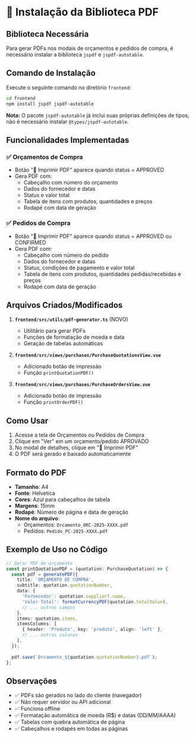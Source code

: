 # 📄 Instalação da Biblioteca PDF

## Biblioteca Necessária

Para gerar PDFs nos modais de orçamentos e pedidos de compra, é necessário instalar a biblioteca `jspdf` e `jspdf-autotable`.

## Comando de Instalação

Execute o seguinte comando no diretório `frontend`:

```bash
cd frontend
npm install jspdf jspdf-autotable
```

**Nota:** O pacote `jspdf-autotable` já inclui suas próprias definições de tipos, não é necessário instalar `@types/jspdf-autotable`.

## Funcionalidades Implementadas

### ✅ Orçamentos de Compra
- Botão "📄 Imprimir PDF" aparece quando status = APPROVED
- Gera PDF com:
  - Cabeçalho com número do orçamento
  - Dados do fornecedor e datas
  - Status e valor total
  - Tabela de itens com produtos, quantidades e preços
  - Rodapé com data de geração

### ✅ Pedidos de Compra
- Botão "📄 Imprimir PDF" aparece quando status = APPROVED ou CONFIRMED
- Gera PDF com:
  - Cabeçalho com número do pedido
  - Dados do fornecedor e datas
  - Status, condições de pagamento e valor total
  - Tabela de itens com produtos, quantidades pedidas/recebidas e preços
  - Rodapé com data de geração

## Arquivos Criados/Modificados

1. **`frontend/src/utils/pdf-generator.ts`** (NOVO)
   - Utilitário para gerar PDFs
   - Funções de formatação de moeda e data
   - Geração de tabelas automáticas

2. **`frontend/src/views/purchases/PurchaseQuotationsView.vue`**
   - Adicionado botão de impressão
   - Função `printQuotationPDF()`

3. **`frontend/src/views/purchases/PurchaseOrdersView.vue`**
   - Adicionado botão de impressão
   - Função `printOrderPDF()`

## Como Usar

1. Acesse a tela de Orçamentos ou Pedidos de Compra
2. Clique em "Ver" em um orçamento/pedido APROVADO
3. No modal de detalhes, clique em "📄 Imprimir PDF"
4. O PDF será gerado e baixado automaticamente

## Formato do PDF

- **Tamanho**: A4
- **Fonte**: Helvetica
- **Cores**: Azul para cabeçalhos de tabela
- **Margens**: 15mm
- **Rodapé**: Número de página e data de geração
- **Nome do arquivo**: 
  - Orçamentos: `Orcamento_ORC-2025-XXXX.pdf`
  - Pedidos: `Pedido_PC-2025-XXXX.pdf`

## Exemplo de Uso no Código

```typescript
// Gerar PDF de orçamento
const printQuotationPDF = (quotation: PurchaseQuotation) => {
  const pdf = generatePDF({
    title: 'ORÇAMENTO DE COMPRA',
    subtitle: quotation.quotationNumber,
    data: {
      'Fornecedor': quotation.supplier?.name,
      'Valor Total': formatCurrencyPDF(quotation.totalValue),
      // ... outros campos
    },
    items: quotation.items,
    itemsColumns: [
      { header: 'Produto', key: 'produto', align: 'left' },
      // ... outras colunas
    ],
  });
  
  pdf.save(`Orcamento_${quotation.quotationNumber}.pdf`);
};
```

## Observações

- ✅ PDFs são gerados no lado do cliente (navegador)
- ✅ Não requer servidor ou API adicional
- ✅ Funciona offline
- ✅ Formatação automática de moeda (R$) e datas (DD/MM/AAAA)
- ✅ Tabelas com quebra automática de página
- ✅ Cabeçalhos e rodapés em todas as páginas
